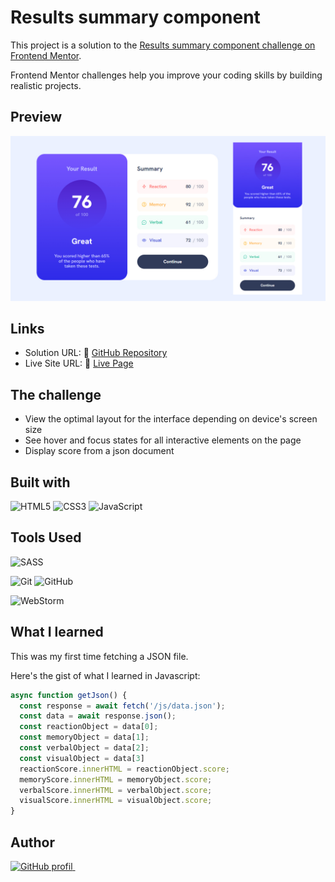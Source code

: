 # **Results summary component** 

This project is a solution to the [Results summary component challenge on Frontend Mentor](https://www.frontendmentor.io/challenges/results-summary-component-CE_K6s0maV). 

Frontend Mentor challenges help you improve your coding skills by building realistic projects. 

## **Preview**

![](\design\results-summary-compenent-overview.png)

## **Links**

- Solution URL: :floppy_disk: [GitHub Repository](https://github.com/gregorylocigno/results-summary-compenent)
- Live Site URL: :link: [Live Page](https://gregorylocigno.github.io/results-summary-compenent/)


## **The challenge**

- View the optimal layout for the interface depending on device's screen size
- See hover and focus states for all interactive elements on the page
- Display score from a json document

## **Built with**

![HTML5](https://img.shields.io/badge/html5-%23E34F26.svg?style=for-the-badge&logo=html5&logoColor=white)
![CSS3](https://img.shields.io/badge/css3-%231572B6.svg?style=for-the-badge&logo=css3&logoColor=white)
![JavaScript](https://img.shields.io/badge/javascript-%23323330.svg?style=for-the-badge&logo=javascript&logoColor=%23F7DF1E)

## **Tools Used**



![SASS](https://img.shields.io/badge/SASS-hotpink.svg?style=for-the-badge&logo=SASS&logoColor=white)

![Git](https://img.shields.io/badge/git-%23F05033.svg?style=for-the-badge&logo=git&logoColor=white)
![GitHub](https://img.shields.io/badge/github-%23121011.svg?style=for-the-badge&logo=github&logoColor=white)

![WebStorm](https://img.shields.io/badge/webstorm-143?style=for-the-badge&logo=webstorm&logoColor=white&color=black)

## What I learned

This was my first time fetching a JSON file.

Here's the gist of what I learned in Javascript:

```js
async function getJson() {
  const response = await fetch('/js/data.json');
  const data = await response.json();
  const reactionObject = data[0];
  const memoryObject = data[1];
  const verbalObject = data[2];
  const visualObject = data[3]
  reactionScore.innerHTML = reactionObject.score;
  memoryScore.innerHTML = memoryObject.score;
  verbalScore.innerHTML = verbalObject.score;
  visualScore.innerHTML = visualObject.score;
}
```

## Author

<div>

<a href="https://github.com/gregorylocigno">
	<img src="https://img.shields.io/badge/github-%23121011.svg?style=for-the-badge&logo=github&logoColor=white
" alt="GitHub profil">
  </a> &nbsp;&nbsp;&nbsp;


</div>